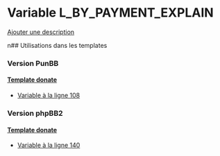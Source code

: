 # Variable L_BY_PAYMENT_EXPLAIN
[Ajouter une description](https://fa-tvars.appspot.com/L_BY_PAYMENT_EXPLAIN)

n## Utilisations dans les templates

### Version PunBB

#### [Template donate](punbb/donate.md)
* [Variable à la ligne 108](../punbb/donate.tpl#L108)

### Version phpBB2

#### [Template donate](subsilver/donate.md)
* [Variable à la ligne 140](../subsilver/donate.tpl#L140)